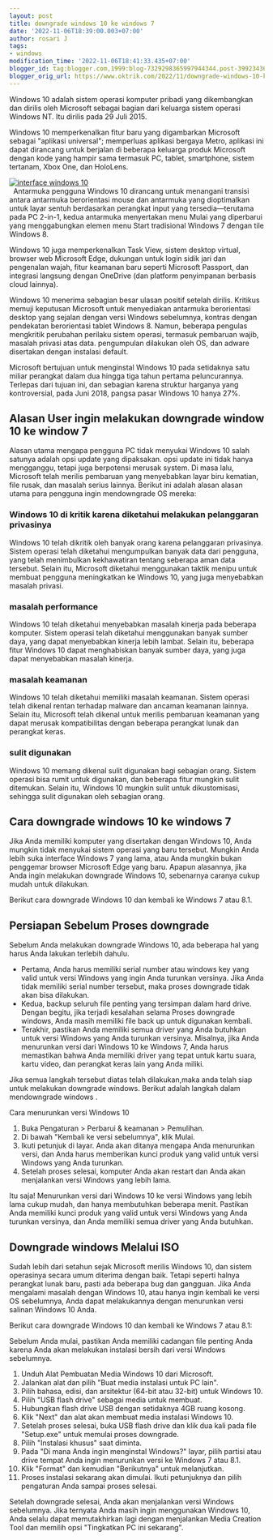 ```yaml
---
layout: post
title: downgrade windows 10 ke windows 7
date: '2022-11-06T18:39:00.003+07:00'
author: rosari J
tags:
- windows
modification_time: '2022-11-06T18:41:33.435+07:00'
blogger_id: tag:blogger.com,1999:blog-7329298365997944344.post-3992343612750777196
blogger_orig_url: https://www.oktrik.com/2022/11/downgrade-windows-10-ke-windows-7.html
---
```


Windows 10 adalah sistem operasi komputer pribadi yang dikembangkan dan dirilis oleh Microsoft sebagai bagian dari keluarga sistem operasi Windows NT. Itu dirilis pada 29 Juli 2015.


Windows 10 memperkenalkan fitur baru yang digambarkan Microsoft sebagai "aplikasi universal"; memperluas aplikasi bergaya Metro, aplikasi ini dapat dirancang untuk berjalan di beberapa keluarga produk Microsoft dengan kode yang hampir sama‍ termasuk PC, tablet, smartphone, sistem tertanam, Xbox One, dan HoloLens.

[![interface windows 10](https://blogger.googleusercontent.com/img/b/R29vZ2xl/AVvXsEj53eafizmkezPWhajN-T9Pq3lJfTxgeG5g9_Tv-QNpi_QCQltcM2ERbwQOehOmrWtIsvy6Ko5gQSmzewTs2P89puLMc-CpvhspLYUzvy-ZccTTNXgjpiokESNHnPOI85QdynsAPvelYH-3ZdOtbMRZvXoLU0w1MRFp2ZSgmBHfS79NEr70h_mg2N63SA/w640-h390/interface.jpg)](https://blogger.googleusercontent.com/img/b/R29vZ2xl/AVvXsEj53eafizmkezPWhajN-T9Pq3lJfTxgeG5g9_Tv-QNpi_QCQltcM2ERbwQOehOmrWtIsvy6Ko5gQSmzewTs2P89puLMc-CpvhspLYUzvy-ZccTTNXgjpiokESNHnPOI85QdynsAPvelYH-3ZdOtbMRZvXoLU0w1MRFp2ZSgmBHfS79NEr70h_mg2N63SA/s1395/interface.jpg)  
 
Antarmuka pengguna Windows 10 dirancang untuk menangani transisi antara antarmuka berorientasi mouse dan antarmuka yang dioptimalkan untuk layar sentuh berdasarkan perangkat input yang tersedia​—​​terutama pada PC 2-in-1, kedua antarmuka menyertakan menu Mulai yang diperbarui yang menggabungkan elemen menu Start tradisional Windows 7 dengan tile Windows 8.


Windows 10 juga memperkenalkan Task View, sistem desktop virtual, browser web Microsoft Edge, dukungan untuk login sidik jari dan pengenalan wajah, fitur keamanan baru seperti Microsoft Passport, dan integrasi langsung dengan OneDrive (dan platform penyimpanan berbasis cloud lainnya).


Windows 10 menerima sebagian besar ulasan positif setelah dirilis. Kritikus memuji keputusan Microsoft untuk menyediakan antarmuka berorientasi desktop yang sejalan dengan versi Windows sebelumnya, kontras dengan pendekatan berorientasi tablet Windows 8. Namun, beberapa pengulas mengkritik perubahan perilaku sistem operasi, termasuk pembaruan wajib, masalah privasi atas data. pengumpulan dilakukan oleh OS, dan adware disertakan dengan instalasi default.


Microsoft bertujuan untuk menginstal Windows 10 pada setidaknya satu miliar perangkat dalam dua hingga tiga tahun pertama peluncurannya. Terlepas dari tujuan ini, dan sebagian karena struktur harganya yang kontroversial, pada Juni 2018, pangsa pasar Windows 10 hanya 27%.


Alasan User ingin melakukan downgrade window 10 ke window 7
-----------------------------------------------------------


Alasan utama mengapa pengguna PC tidak menyukai Windows 10 salah satunya adalah opsi update yang dipaksakan. opsi update ini tidak hanya mengganggu, tetapi juga berpotensi merusak system. Di masa lalu, Microsoft telah merilis pembaruan yang menyebabkan layar biru kematian, file rusak, dan masalah serius lainnya. Berikut ini adalah alasan alasan utama para pengguna ingin mendowngrade OS mereka:


### Windows 10 di kritik karena diketahui melakukan pelanggaran privasinya


Windows 10 telah dikritik oleh banyak orang karena pelanggaran privasinya. Sistem operasi telah diketahui mengumpulkan banyak data dari pengguna, yang telah menimbulkan kekhawatiran tentang seberapa aman data tersebut. Selain itu, Microsoft diketahui menggunakan taktik menipu untuk membuat pengguna meningkatkan ke Windows 10, yang juga menyebabkan masalah privasi.


### masalah performance


Windows 10 telah diketahui menyebabkan masalah kinerja pada beberapa komputer. Sistem operasi telah diketahui menggunakan banyak sumber daya, yang dapat menyebabkan kinerja lebih lambat. Selain itu, beberapa fitur Windows 10 dapat menghabiskan banyak sumber daya, yang juga dapat menyebabkan masalah kinerja.


### masalah keamanan


Windows 10 telah diketahui memiliki masalah keamanan. Sistem operasi telah dikenal rentan terhadap malware dan ancaman keamanan lainnya. Selain itu, Microsoft telah dikenal untuk merilis pembaruan keamanan yang dapat merusak kompatibilitas dengan beberapa perangkat lunak dan perangkat keras.


### sulit digunakan


Windows 10 memang dikenal sulit digunakan bagi sebagian orang. Sistem operasi bisa rumit untuk digunakan, dan beberapa fitur mungkin sulit ditemukan. Selain itu, Windows 10 mungkin sulit untuk dikustomisasi, sehingga sulit digunakan oleh sebagian orang.


Cara downgrade windows 10 ke windows 7
--------------------------------------


Jika Anda memiliki komputer yang disertakan dengan Windows 10, Anda mungkin tidak menyukai sistem operasi yang baru tersebut. Mungkin Anda lebih suka interface Windows 7 yang lama, atau Anda mungkin bukan penggemar browser Microsoft Edge yang baru. Apapun alasannya, jika Anda ingin melakukan downgrade Windows 10, sebenarnya caranya cukup mudah untuk dilakukan.


Berikut cara downgrade Windows 10 dan kembali ke Windows 7 atau 8.1.


Persiapan Sebelum Proses downgrade
----------------------------------


Sebelum Anda melakukan downgrade Windows 10, ada beberapa hal yang harus Anda lakukan terlebih dahulu.


* Pertama, Anda harus memiliki serial number atau windows key yang valid untuk versi Windows yang ingin Anda turunkan versinya. Jika Anda tidak memiliki serial number tersebut, maka proses downgrade tidak akan bisa dilakukan.
* Kedua, backup seluruh file penting yang tersimpan dalam hard drive. Dengan begitu, jika terjadi kesalahan selama Proses downgrade windows, Anda masih memiliki file back up untuk digunakan kembali.
* Terakhir, pastikan Anda memiliki semua driver yang Anda butuhkan untuk versi Windows yang Anda turunkan versinya. Misalnya, jika Anda menurunkan versi dari Windows 10 ke Windows 7, Anda harus memastikan bahwa Anda memiliki driver yang tepat untuk kartu suara, kartu video, dan perangkat keras lain yang Anda miliki.


Jika semua langkah tersebut diatas telah dilakukan,maka anda telah siap untuk melakukan downgrade windows. Berikut adalah langkah dalam mendowngrade windows .


Cara menurunkan versi Windows 10


1. Buka Pengaturan > Perbarui & keamanan > Pemulihan.
2. Di bawah "Kembali ke versi sebelumnya", klik Mulai.
3. Ikuti petunjuk di layar. Anda akan ditanya mengapa Anda menurunkan versi, dan Anda harus memberikan kunci produk yang valid untuk versi Windows yang Anda turunkan.
4. Setelah proses selesai, komputer Anda akan restart dan Anda akan menjalankan versi Windows yang lebih lama.


Itu saja! Menurunkan versi dari Windows 10 ke versi Windows yang lebih lama cukup mudah, dan hanya membutuhkan beberapa menit. Pastikan Anda memiliki kunci produk yang valid untuk versi Windows yang Anda turunkan versinya, dan Anda memiliki semua driver yang Anda butuhkan.


Downgrade windows Melalui ISO
-----------------------------


Sudah lebih dari setahun sejak Microsoft merilis Windows 10, dan sistem operasinya secara umum diterima dengan baik. Tetapi seperti halnya perangkat lunak baru, pasti ada beberapa bug dan gangguan. Jika Anda mengalami masalah dengan Windows 10, atau hanya ingin kembali ke versi OS sebelumnya, Anda dapat melakukannya dengan menurunkan versi salinan Windows 10 Anda.


Berikut cara downgrade Windows 10 dan kembali ke Windows 7 atau 8.1:


Sebelum Anda mulai, pastikan Anda memiliki cadangan file penting Anda karena Anda akan melakukan instalasi bersih dari versi Windows sebelumnya.


1. Unduh Alat Pembuatan Media Windows 10 dari Microsoft.
2. Jalankan alat dan pilih "Buat media instalasi untuk PC lain".
3. Pilih bahasa, edisi, dan arsitektur (64-bit atau 32-bit) untuk Windows 10.
4. Pilih "USB flash drive" sebagai media untuk membuat.
5. Hubungkan flash drive USB dengan setidaknya 4GB ruang kosong.
6. Klik "Next" dan alat akan membuat media instalasi Windows 10.
7. Setelah proses selesai, buka USB flash drive dan klik dua kali pada file "Setup.exe" untuk memulai proses downgrade.
8. Pilih "Instalasi khusus" saat diminta.
9. Pada "Di mana Anda ingin menginstal Windows?" layar, pilih partisi atau drive tempat Anda ingin menurunkan versi ke Windows 7 atau 8.1.
10. Klik "Format" dan kemudian "Berikutnya" untuk melanjutkan.
11. Proses instalasi sekarang akan dimulai. Ikuti petunjuknya dan pilih pengaturan Anda sampai proses selesai.


Setelah downgrade selesai, Anda akan menjalankan versi Windows sebelumnya. Jika ternyata Anda masih ingin menggunakan Windows 10, Anda selalu dapat memutakhirkan lagi dengan menjalankan Media Creation Tool dan memilih opsi "Tingkatkan PC ini sekarang".

